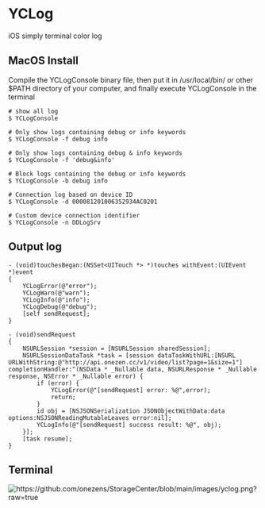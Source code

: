 # YCLog
iOS simply terminal color log

## MacOS Install
Compile the YCLogConsole binary file, then put it in /usr/local/bin/ or other $PATH directory of your computer, and finally execute YCLogConsole in the terminal

```
# show all log
$ YCLogConsole

# Only show logs containing debug or info keywords
$ YCLogConsole -f debug info

# Only show logs containing debug & info keywords
$ YCLogConsole -f 'debug&info'

# Block logs containing the debug or info keywords
$ YCLogConsole -b debug info

# Connection log based on device ID
$ YCLogConsole -d 000081201006352934AC0201

# Custom device connection identifier
$ YCLogConsole -n DDLogSrv
```

## Output log

```
- (void)touchesBegan:(NSSet<UITouch *> *)touches withEvent:(UIEvent *)event 
{
    YCLogError(@"error");
    YCLogWarn(@"warn");
    YCLogInfo(@"info");
    YCLogDebug(@"debug");
    [self sendRequest];
}

- (void)sendRequest
{
    NSURLSession *session = [NSURLSession sharedSession];
    NSURLSessionDataTask *task = [session dataTaskWithURL:[NSURL URLWithString:@"http://api.onezen.cc/v1/video/list?page=1&size=1"] completionHandler:^(NSData * _Nullable data, NSURLResponse * _Nullable response, NSError * _Nullable error) {
        if (error) {
            YCLogError(@"[sendRequest] error: %@",error);
            return;
        }
        id obj = [NSJSONSerialization JSONObjectWithData:data options:NSJSONReadingMutableLeaves error:nil];
        YCLogInfo(@"[sendRequest] success result: %@", obj);
    }];
    [task resume];
}

```

## Terminal 
![https://github.com/onezens/StorageCenter/blob/main/images/yclog.png?raw=true
](https://github.com/onezens/StorageCenter/blob/main/images/yclog.png?raw=true)


